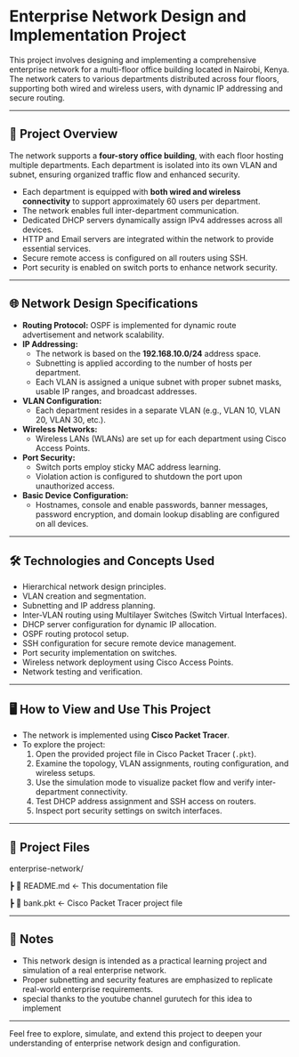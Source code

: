 # Enterprise Network Design and Implementation Project

This project involves designing and implementing a comprehensive enterprise network for a multi-floor office building located in Nairobi, Kenya. The network caters to various departments distributed across four floors, supporting both wired and wireless users, with dynamic IP addressing and secure routing.

---

## 🏢 Project Overview

The network supports a **four-story office building**, with each floor hosting multiple departments. Each department is isolated into its own VLAN and subnet, ensuring organized traffic flow and enhanced security.

- Each department is equipped with **both wired and wireless connectivity** to support approximately 60 users per department.
- The network enables full inter-department communication.
- Dedicated DHCP servers dynamically assign IPv4 addresses across all devices.
- HTTP and Email servers are integrated within the network to provide essential services.
- Secure remote access is configured on all routers using SSH.
- Port security is enabled on switch ports to enhance network security.

---

## 🌐 Network Design Specifications

- **Routing Protocol:** OSPF is implemented for dynamic route advertisement and network scalability.
- **IP Addressing:**  
  - The network is based on the **192.168.10.0/24** address space.
  - Subnetting is applied according to the number of hosts per department.
  - Each VLAN is assigned a unique subnet with proper subnet masks, usable IP ranges, and broadcast addresses.
- **VLAN Configuration:**  
  - Each department resides in a separate VLAN (e.g., VLAN 10, VLAN 20, VLAN 30, etc.).
- **Wireless Networks:**  
  - Wireless LANs (WLANs) are set up for each department using Cisco Access Points.
- **Port Security:**  
  - Switch ports employ sticky MAC address learning.
  - Violation action is configured to shutdown the port upon unauthorized access.
- **Basic Device Configuration:**  
  - Hostnames, console and enable passwords, banner messages, password encryption, and domain lookup disabling are configured on all devices.

---

## 🛠️ Technologies and Concepts Used

- Hierarchical network design principles.
- VLAN creation and segmentation.
- Subnetting and IP address planning.
- Inter-VLAN routing using Multilayer Switches (Switch Virtual Interfaces).
- DHCP server configuration for dynamic IP allocation.
- OSPF routing protocol setup.
- SSH configuration for secure remote device management.
- Port security implementation on switches.
- Wireless network deployment using Cisco Access Points.
- Network testing and verification.

---

## 🖥️ How to View and Use This Project

- The network is implemented using **Cisco Packet Tracer**.
- To explore the project:
  1. Open the provided project file in Cisco Packet Tracer (`.pkt`).
  2. Examine the topology, VLAN assignments, routing configuration, and wireless setups.
  3. Use the simulation mode to visualize packet flow and verify inter-department connectivity.
  4. Test DHCP address assignment and SSH access on routers.
  5. Inspect port security settings on switch interfaces.

---

## 📂 Project Files
enterprise-network/

┣ 📄 README.md ← This documentation file

┣ 📂 bank.pkt ← Cisco Packet Tracer project file

---

## 📝 Notes

- This network design is intended as a practical learning project and simulation of a real enterprise network.
- Proper subnetting and security features are emphasized to replicate real-world enterprise requirements.
- special thanks to the youtube channel gurutech for this idea to implement

---

Feel free to explore, simulate, and extend this project to deepen your understanding of enterprise network design and configuration.

